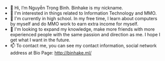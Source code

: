 - 👋 Hi, I’m Nguyễn Trọng Bình. Binhake is my nickname.
- 👀 I'm interested in things related to Information Technology and MMO.
- 🌱 I'm currently in high school. In my free time, I learn about computers by myself and do MMO work to earn extra income for myself.
- 💞️ I'm looking to expand my knowledge, make more friends with more experienced people with the same passion and direction as me. I hope I get what I want in the future.
- 📫 To contact me, you can see my contact information, social network address at Bio Page: http://binhake.ml/

<!---
binhake/binhake is a ✨ special ✨ repository because its `README.md` (this file) appears on your GitHub profile.
You can click the Preview link to take a look at your changes.
--->
